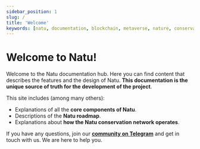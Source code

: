 ```yaml
---
sidebar_position: 1
slug: /
title: 'Welcome'
keywords: [natu, documentation, blockchain, metaverse, nature, conservation]
---
```


# Welcome to Natu!

Welcome to the Natu documentation hub. Here you can find content that describes the features and the design of Natu. **This documentation is the unique source of truth for the development of the project**. 

This site includes (among many others):

- Explanations of all the **core components of Natu**.
- Descriptions of the **Natu roadmap**.
- Explanations about **how the Natu conservation network operates**.

If you have any questions, join our [**community on Telegram**](https://t.me/+Krjz7x0GJ7ozNDUx) and get in touch with us. We are here to help you.



